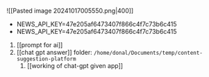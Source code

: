 ![[Pasted image 20241017005550.png|400]]
- NEWS_API_KEY=47e205af6473407f866c4f7c73b6c415
- NEWS_API_KEY=47e205af6473407f866c4f7c73b6c415

1. [[prompt for ai]]
2. [[chat gpt answer]] folder: `/home/donal/Documents/temp/content-suggestion-platform`
	1. [[working of chat-gpt given app]]
	







